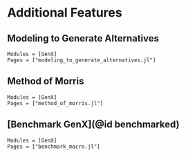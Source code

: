 # Additional Features

## Modeling to Generate Alternatives
```@autodocs
Modules = [GenX]
Pages = ["modeling_to_generate_alternatives.jl"]
```
## Method of Morris
```@autodocs
Modules = [GenX]
Pages = ["method_of_morris.jl"]
```

## [Benchmark GenX](@id benchmarked)
```@autodocs
Modules = [GenX]
Pages = ["benchmark_macro.jl"] 
```

